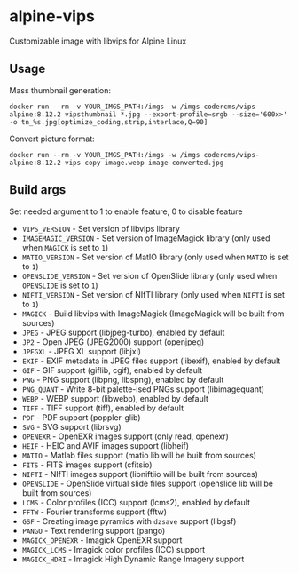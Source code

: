 # alpine-vips
Customizable image with libvips for Alpine Linux

## Usage
Mass thumbnail generation:
```
docker run --rm -v YOUR_IMGS_PATH:/imgs -w /imgs codercms/vips-alpine:8.12.2 vipsthumbnail *.jpg --export-profile=srgb --size='600x>' -o tn_%s.jpg[optimize_coding,strip,interlace,Q=90]
```

Convert picture format:
```
docker run --rm -v YOUR_IMGS_PATH:/imgs -w /imgs codercms/vips-alpine:8.12.2 vips copy image.webp image-converted.jpg
```

## Build args
Set needed argument to 1 to enable feature, 0 to disable feature

* `VIPS_VERSION` - Set version of libvips library
* `IMAGEMAGIC_VERSION` - Set version of ImageMagick library (only used when `MAGICK` is set to `1`)
* `MATIO_VERSION` - Set version of MatIO library (only used when `MATIO` is set to `1`)
* `OPENSLIDE_VERSION` - Set version of OpenSlide library (only used when `OPENSLIDE` is set to `1`)
* `NIFTI_VERSION` - Set version of NIfTI library (only used when `NIFTI` is set to `1`)
* `MAGICK` - Build libvips with ImageMagick (ImageMagick will be built from sources)
* `JPEG` - JPEG support (libjpeg-turbo), enabled by default
* `JP2` - Open JPEG (JPEG2000) support (openjpeg)
* `JPEGXL` - JPEG XL support (libjxl)
* `EXIF` - EXIF metadata in JPEG files support (libexif), enabled by default
* `GIF` - GIF support (giflib, cgif), enabled by default
* `PNG` - PNG support (libpng, libspng), enabled by default
* `PNG_QUANT` - Write 8-bit palette-ised PNGs support (libimagequant)
* `WEBP` - WEBP support (libwebp), enabled by default
* `TIFF` - TIFF support (tiff), enabled by default
* `PDF` - PDF support (poppler-glib)
* `SVG` - SVG support (librsvg)
* `OPENEXR` - OpenEXR images support (only read, openexr)
* `HEIF` - HEIC and AVIF images support (libheif)
* `MATIO` - Matlab files support (matio lib will be built from sources)
* `FITS` - FITS images support (cfitsio)
* `NIFTI` - NIfTI images support (libniftiio will be built from sources)
* `OPENSLIDE` -  OpenSlide virtual slide files support (openslide lib will be built from sources)
* `LCMS` - Color profiles (ICC) support (lcms2), enabled by default
* `FFTW` - Fourier transforms support (fftw)
* `GSF` - Creating image pyramids with `dzsave` support (libgsf)
* `PANGO` - Text rendering support (pango)
* `MAGICK_OPENEXR` - Imagick OpenEXR support
* `MAGICK_LCMS` - Imagick color profiles (ICC) support
* `MAGICK_HDRI` - Imagick High Dynamic Range Imagery support
